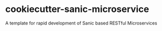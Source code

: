 # cookiecutter-sanic-microservice
A template for rapid development of Sanic based RESTful Microservices
